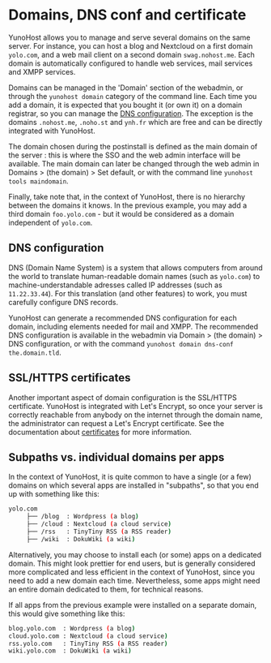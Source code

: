 Domains, DNS conf and certificate
=================================

YunoHost allows you to manage and serve several domains on the same server. For instance, you can host a blog and Nextcloud on a first domain `yolo.com`, and a web mail client on a second domain `swag.nohost.me`. Each domain is automatically configured to handle web services, mail services and XMPP services.

Domains can be managed in the 'Domain' section of the webadmin, or through the `yunohost domain` category of the command line. Each time you add a domain, it is expected that you bought it (or own it) on a domain registrar, so you can manage the [DNS configuration](dns). The exception is the domains `.nohost.me`, `.noho.st` and `ynh.fr` which are free and can be directly integrated with YunoHost.

The domain chosen during the postinstall is defined as the main domain of the server : this is where the SSO and the web admin interface will be available. The main domain can later be changed through the web admin in Domains > (the domain) > Set default, or with the command line `yunohost tools maindomain`.

Finally, take note that, in the context of YunoHost, there is no hierarchy between the domains it knows. In the previous example, you may add a third domain `foo.yolo.com` - but it would be considered as a domain independent of `yolo.com`.

DNS configuration
-----------------

DNS (Domain Name System) is a system that allows computers from around the world to translate human-readable domain names (such as `yolo.com`) to machine-understandable adresses called IP addresses (such as `11.22.33.44`). For this translation (and other features) to work, you must carefully configure DNS records. 

YunoHost can generate a recommended DNS configuration for each domain, including elements needed for mail and XMPP. The recommended DNS configuration is available in the webadmin via Domain > (the domain) > DNS configuration, or with the command `yunohost domain dns-conf the.domain.tld`.

SSL/HTTPS certificates
----------------------

Another important aspect of domain configuration is the SSL/HTTPS certificate. YunoHost is integrated with Let's Encrypt, so once your server is correctly reachable from anybody on the internet through the domain name, the administrator can request a Let's Encrypt certificate. See the documentation about [certificates](certificates) for more information.

Subpaths vs. individual domains per apps
----------------------------------------

In the context of YunoHost, it is quite common to have a single (or a few) domains on which several apps are installed in "subpaths", so that you end up with something like this: 

```bash
yolo.com
     ├── /blog  : Wordpress (a blog)
     ├── /cloud : Nextcloud (a cloud service)
     ├── /rss   : TinyTiny RSS (a RSS reader)
     ├── /wiki  : DokuWiki (a wiki)
```

Alternatively, you may choose to install each (or some) apps on a dedicated domain. This might look prettier for end users, but is generally considered more complicated and less efficient in the context of YunoHost, since you need to add a new domain each time. Nevertheless, some apps might need an entire domain dedicated to them, for technical reasons.

If all apps from the previous example were installed on a separate domain, this would give something like this:

```bash
blog.yolo.com  : Wordpress (a blog)
cloud.yolo.com : Nextcloud (a cloud service)
rss.yolo.com   : TinyTiny RSS (a RSS reader)
wiki.yolo.com  : DokuWiki (a wiki)
```


